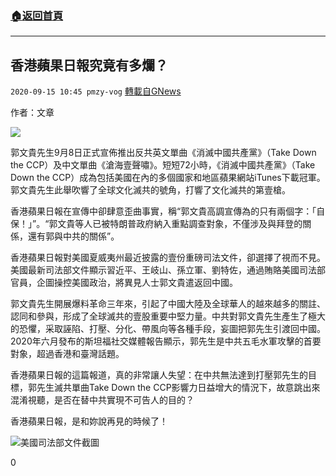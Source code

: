 ###  [:house:返回首頁](https://github.com/ourhimalayas/txt)
---

## 香港蘋果日報究竟有多爛？
`2020-09-15 10:45 pmzy-vog` [轉載自GNews](https://gnews.org/zh-hant/357978/)

作者：文章

![](https://s3.amazonaws.com/gnews-media-offload/wp-content/uploads/2020/09/15104309/20200227003518.jpg)

郭文貴先生9月8日正式宣佈推出反共英文單曲《消滅中國共產黨》（Take Down the CCP）及中文單曲《滄海壹聲嘯》。短短72小時，《消滅中國共產黨》（Take Down the CCP）成為包括美國在內的多個國家和地區蘋果網站iTunes下載冠軍。郭文貴先生此舉吹響了全球文化滅共的號角，打響了文化滅共的第壹槍。

香港蘋果日報在宣傳中卻肆意歪曲事實，稱“郭文貴高調宣傳為的只有兩個字：「自保！」”。“郭文貴等人已被特朗普政府納入重點調查對象，不僅涉及與拜登的關係，還有郭與中共的關係”。

香港蘋果日報對美國夏威夷州最近披露的壹份重磅司法文件，卻選擇了視而不見。美國最新司法部文件顯示習近平、王岐山、孫立軍、劉特佐，通過賄賂美國司法部官員，企圖操控美國政治，將異見人士郭文貴遣返回中國。

郭文貴先生開展爆料革命三年來，引起了中國大陸及全球華人的越來越多的關註、認同和參與，形成了全球滅共的壹股重要中堅力量。中共對郭文貴先生產生了極大的恐懼，采取誣陷、打壓、分化、帶風向等各種手段，妄圖把郭先生引渡回中國。2020年六月發布的斯坦福社交媒體報告顯示，郭先生是中共五毛水軍攻擊的首要對象，超過香港和臺灣話題。

香港蘋果日報的這篇報道，真的非常讓人失望：在中共無法達到打壓郭先生的目標，郭先生滅共單曲Take Down the CCP影響力日益增大的情況下，故意跳出來混淆視聽，是否在替中共實現不可告人的目的？

香港蘋果日報，是和妳說再見的時候了！

![](https://s3.amazonaws.com/gnews-media-offload/wp-content/uploads/2020/09/15105136/2020-09-15_2.33.12.png)美國司法部文件截圖



0
